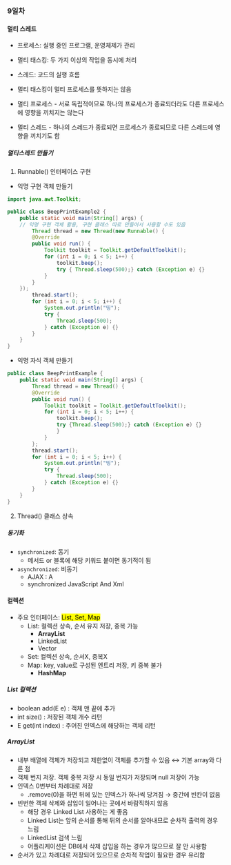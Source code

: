### 9일차

#### 멀티 스레드
- 프로세스: 실행 중인 프로그램, 운영체제가 관리
- 멀티 태스킹: 두 가지 이상의 작업을 동시에 처리
- 스레드: 코드의 실행 흐름

- 멀티 태스킹이 멀티 프로세스를 뜻하지는 않음
- 멀티 프로세스 - 서로 독립적이므로 하나의 프로세스가 종료되더라도 다른 프로세스에 영향을 끼치지는 않는다
- 멀티 스레드 - 하나의 스레드가 종료되면 프로세스가 종료되므로 다른 스레드에 영향을 끼치기도 함

##### 멀티스레드 만들기
1. Runnable() 인터페이스 구현
-  익명 구현 객체 만들기
```java
import java.awt.Toolkit;

public class BeepPrintExample2 {
	public static void main(String[] args) {
	// 익명 구현 객체 활용, 구현 클래스 따로 만들어서 사용할 수도 있음
		Thread thread = new Thread(new Runnable() {
		@Override
		public void run() {
			Toolkit toolkit = Toolkit.getDefaultToolkit();
			for (int i = 0; i < 5; i++) {
				toolkit.beep();
				try { Thread.sleep(500);} catch (Exception e) {}
			}
		}
	});
		thread.start();
		for (int i = 0; i < 5; i++) {
			System.out.println("띵");
			try {
				Thread.sleep(500);
			} catch (Exception e) {}
		}
	}
}
```

- 익명 자식 객체 만들기 
```java
public class BeepPrintExample {
	public static void main(String[] args) {
		Thread thread = new Thread() {
		@Override
		public void run() {
			Toolkit toolkit = Toolkit.getDefaultToolkit();
			for (int i = 0; i < 5; i++) {
				toolkit.beep();
				try {Thread.sleep(500);} catch (Exception e) {}
				}
			}
		};
		thread.start();
		for (int i = 0; i < 5; i++) {
			System.out.println("띵");
			try {
				Thread.sleep(500);
			} catch (Exception e) {}
		}
	}
}
```
2. Thread() 클래스 상속


##### 동기화
- `synchronized`: 동기
	- 메서드 or 블록에 해당 키워드 붙이면 동기적이 됨
- `asynchronized`: 비동기
	- AJAX : A
	- synchronized JavaScript And Xml




#### 컬렉션
- 주요 인터페이스: <mark>List, Set, Map</mark>
	- List: 컬렉션 상속, 순서 유지 저장, 중복 가능
		- **ArrayList**
		- LinkedList
		- Vector
	- Set: 컬렉션 상속, 순서X, 중복X
	- Map: key, value로 구성된 엔트리 저장, 키 중복 불가
		- **HashMap**


##### List 컬렉션
- boolean add(E e) : 객체 맨 끝에 추가
- int size() : 저장된 객체 개수 리턴
- E get(int index) : 주어진 인덱스에 해당하는 객체 리턴

##### ArrayList
- 내부 배열에 객체가 저장되고 제한없이 객체를 추가할 수 있음 ↔ 기본 array와 다른 점
- 객체 번지 저장. 객체 중복 저장 시 동일 번지가 저장되며 null 저장이 가능
- 인덱스 0번부터 차례대로 저장
	- .remove(0)을 하면 뒤에 있는 인덱스가 하나씩 당겨짐 → 중간에 빈칸이 없음
- 빈번한 객체 삭제와 삽입이 일어나는 곳에서 바람직하지 않음
	- 해당 경우 Linked List 사용하는 게 좋음
	- Linked List는 앞의 순서를 통해 뒤의 순서를 알아내므로 순차적 출력의 경우 느림
	- LinkedList 검색 느림
	- 어플리케이션은 DB에서 삭제 삽입을 하는 경우가 많으므로 잘 안 사용함
- 순서가 있고 차례대로 저장되어 있으므로 순차적 작업이 필요한 경우 유리함


##### 